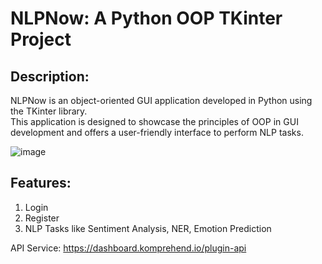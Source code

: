 # NLPNow: A Python OOP TKinter Project
## Description:  
NLPNow is an object-oriented GUI application developed in Python using the TKinter library.   
This application is designed to showcase the principles of OOP in GUI development and offers a user-friendly interface to perform NLP tasks.

![image](https://github.com/Ketansp007/gui-developement-in-python-using-Tkinter/assets/147323312/b730a693-2150-4e5f-80df-1b384dc65744)



## Features:  
1. Login  
2. Register
3. NLP Tasks like Sentiment Analysis, NER, Emotion Prediction

API Service: https://dashboard.komprehend.io/plugin-api
